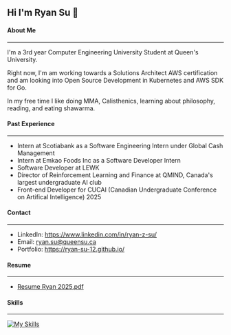## Hi I'm Ryan Su 👋

#### About Me
---
I'm a 3rd year Computer Engineering University Student at Queen's University.

Right now, I'm am working towards a Solutions Architect AWS certification and am looking into Open Source Development in Kubernetes and AWS SDK for Go.

In my free time I like doing MMA, Calisthenics, learning about philosophy, reading, and eating shawarma.

#### Past Experience
---

- Intern at Scotiabank as a Software Engineering Intern under Global Cash Management
- Intern at Emkao Foods Inc as a Software Developer Intern
- Software Developer at LEWK
- Director of Reinforcement Learning and Finance at QMIND, Canada's largest undergraduate AI club
- Front-end Developer for CUCAI (Canadian Undergraduate Conference on Artifical Intelligence) 2025

#### Contact 
--- 
- LinkedIn:  https://www.linkedin.com/in/ryan-z-su/
- Email:     ryan.su@queensu.ca
- Portfolio: https://ryan-su-12.github.io/

#### Resume
---
- [Resume Ryan 2025.pdf](https://github.com/user-attachments/files/18302662/Resume.Ryan.2025.pdf)


#### Skills
---

[![My Skills](https://skillicons.dev/icons?i=js,html,css,c,java,py,react,nextjs,mongodb,fastapi,aws)](https://skillicons.dev)



<!--
**ryan-su-12/ryan-su-12** is a ✨ _special_ ✨ repository because its `README.md` (this file) appears on your GitHub profile.

Here are some ideas to get you started:

- 🔭 I’m currently working on ...
- 🌱 I’m currently learning ...
- 👯 I’m looking to collaborate on ...
- 🤔 I’m looking for help with ...
- 💬 Ask me about ...
- 📫 How to reach me: ...
- 😄 Pronouns: ...
- ⚡ Fun fact: ...
-->

